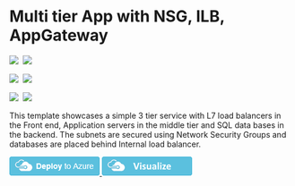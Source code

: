 # Multi tier App with NSG, ILB, AppGateway

<IMG SRC="https://azbotstorage.blob.core.windows.net/badges/301-multi-tier-service-networking/PublicLastTestDate.svg" />&nbsp;
<IMG SRC="https://azbotstorage.blob.core.windows.net/badges/301-multi-tier-service-networking/PublicDeployment.svg" />&nbsp;

<IMG SRC="https://azbotstorage.blob.core.windows.net/badges/301-multi-tier-service-networking/FairfaxLastTestDate.svg" />&nbsp;
<IMG SRC="https://azbotstorage.blob.core.windows.net/badges/301-multi-tier-service-networking/FairfaxDeployment.svg" />&nbsp;

<IMG SRC="https://azbotstorage.blob.core.windows.net/badges/301-multi-tier-service-networking/BestPracticeResult.svg" />&nbsp;
<IMG SRC="https://azbotstorage.blob.core.windows.net/badges/301-multi-tier-service-networking/CredScanResult.svg" />&nbsp;

This template showcases a simple 3 tier service with L7 load balancers in the Front end, Application servers in the middle tier and SQL data bases in the backend. The subnets are secured using Network Security Groups and databases are placed behind Internal load balancer.

<a href="https://portal.azure.com/#create/Microsoft.Template/uri/https%3A%2F%2Fraw.githubusercontent.com%2FAzure%2Fazure-quickstart-templates%2Fmaster%2F301-multi-tier-service-networking%2Fazuredeploy.json" target="_blank">
    <img src="https://raw.githubusercontent.com/Azure/azure-quickstart-templates/master/1-CONTRIBUTION-GUIDE/images/deploytoazure.png"/>
</a>
<a href="http://armviz.io/#/?load=https%3A%2F%2Fraw.githubusercontent.com%2FAzure%2Fazure-quickstart-templates%2Fmaster%2F301-multi-tier-service-networking%2Fazuredeploy.json" target="_blank">
    <img src="https://raw.githubusercontent.com/Azure/azure-quickstart-templates/master/1-CONTRIBUTION-GUIDE/images/visualizebutton.png"/>
</a>
